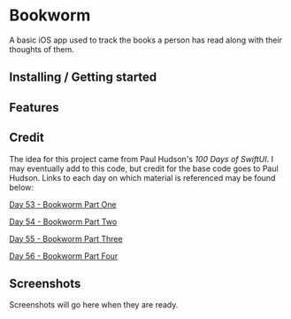 # Bookworm

A basic iOS app used to track the books a person has read along with their thoughts of them.

## Installing / Getting started 

## Features

## Credit

The idea for this project came from Paul Hudson's *100 Days of SwiftUI*. I may eventually add to this code, but credit for the base code goes to Paul Hudson. Links to each day on which material is referenced may be found below:

[Day 53 - Bookworm Part One](https://www.hackingwithswift.com/100/swiftui/53)

[Day 54 - Bookworm Part Two](https://www.hackingwithswift.com/100/swiftui/54)

[Day 55 - Bookworm Part Three](https://www.hackingwithswift.com/100/swiftui/55)

[Day 56 - Bookworm Part Four](https://www.hackingwithswift.com/100/swiftui/56)

## Screenshots

Screenshots will go here when they are ready.

<!--<p float="left">-->
<!--    <img src="screenshots/bookworm1.png" alt="Bookworm Screenshot 1" width="341">-->
<!--    <img src="screenshots/bookworm2.png" alt="Bookworm Screenshot 2" width="341">-->
<!--    <img src="screenshots/bookworm3.png" alt="Bookworm Screenshot 3" width="341">-->
<!--    <img src="screenshots/bookworm4.png" alt="Bookworm Screenshot 4" width="341">-->
<!--</p>-->
